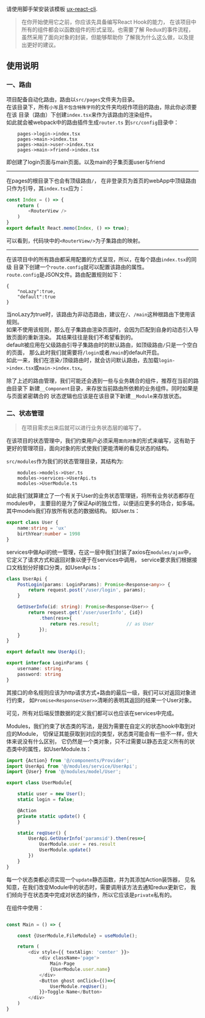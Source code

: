 请使用脚手架安装该模板 [ux-react-cli](https://www.npmjs.com/package/ux-react-cli).

>在你开始使用它之前，你应该先具备编写React Hook的能力，
在该项目中所有的组件都会以函数组件的形式呈现。也需要了解
Redux的事件流程，虽然采用了面向对象的封装，但能够帮助你
了解我为什么这么做，以及提出更好的建议。

## 使用说明

### 一、路由

项目配备自动化路由，路由以`src/pages`文件夹为目录。<br/>
在该目录下，所有`小写`且`不包含特殊字符`的文件夹均视作项目的路由，除此你必须要在该
目录（路由）下创建`index.tsx`来作为该路由的渲染组件。<br/>
如此就会被webpack中的路由插件生成`router.ts`
到`src/config`目录中：
```
    pages->login->index.tsx
    pages->main->index.tsx
    pages->main->user->index.tsx
    pages->main->friend->index.tsx
```
即创建了login页面与main页面。以及main的子集页面user与friend

----
在pages的根目录下也会有顶级路由`/`，
在非登录页为首页的webApp中顶级路由只作为引导，其`index.tsx`应为：
```typescript
const Index = () => {
    return (
        <RouterView />
    )
}
export default React.memo(Index, () => true);
```
可以看到，代码块中的`<RouterView/>`为子集路由的映射。

___
在该项目中的所有路由都采用配置的方式呈现，所以，在每个路由`index.tsx`的同级
目录下创建一个`route.config`就可以配置该路由的属性。<br/>
`route.config`是JSON文件。路由配置规则如下：
```
{
    "noLazy":true,    
    "default":true
} 
```
当noLazy为true时，该路由为非动态路由，建议在`/`、`/main`这种根路由下使用该规则。<br/>
如果不使用该规则，那么在子集路由渲染页面时，会因为匹配到自身的动态引入导致页面的重新渲染。
其结果往往是我们不希望看到的。<br/>
default被应用在父级路由引导子集路由时的默认路由，如顶级路由`/`只是一个空白的页面，
那么此时我们就需要将`/login`或者`/main`的default开启。<br/>
如此一来，我们在渲染`/`顶级路由时，就会访问默认路由，去加载`login->index.tsx`或`main->index.tsx`。


除了上述的路由管理，我们可能还会遇到一些与业务耦合的组件，推荐在当前的路由目录下
新建`__Component`目录，来存放当前路由所依赖的业务组件。同时如果是与页面紧密耦合的
状态逻辑也应该是在该目录下新建`__Module`来存放状态。

### 二、状态管理
>在项目需求出来后就可以进行业务状态层的编写了。

在该项目的状态管理中，我们约束用户必须采用`面向对象`的形式来编写，这有助于
更好的管理项目，面向对象的形式使我们更能清晰的看见状态的结构。

`src/modules`作为我们的状态管理目录，其结构为:
```
    modules->models->User.ts
    modules->services->UserApi.ts
    modules->UserModule.ts
```
如此我们就算建立了一个有关于User的业务状态管理链，将所有业务状态都存在modules中，
主要目的是为了保证Api的独立性，以便适应更多的场合，如多端。<br/>
其中models我们存放所有状态的数据结构。
如User.ts：
```typescript
export class User {
    name:string = 'ux'
    birthYear:number = 1998
}
```
services中做Api的统一管理，在这一层中我们封装了axios在`modules/ajax`中，
它定义了请求方式和返回对象以便于在services中调用，
service要求我们根据接口文档划分好接口分类，如UserApi.ts：
```typescript
class UserApi {
    PostLogin(params: LoginParams): Promise<Response<any>> {
        return request.post('/user/login', params);
    }

    GetUserInfo(id: string): Promise<Response<User>> {
        return request.get('/user/userInfo', {id})
            .then(res=>{
                return res.result;          // as User 
            });
    }
}

export default new UserApi();

export interface LoginParams {
    username: string,
    password: string
}
```
其接口的命名规则应该为http请求方式+路由的最后一级，我们可以对返回对象进行约束，
如`Promise<Response<User>>`清晰的表明其返回的结果一个User对象。

可见，所有对后端反馈数据的定义我们都可以也应该在services中完成。

Modules，我们约束了状态类的写法，是因为需要在自定义的状态hook中取到对应的Module，
切保证其能获取到对应的类型，状态类可能会有一些不一样，但大体来说没有什么区别，
它仍然是一个类对象，只不过需要以静态去定义所有的状态类中的属性，如UserModule.ts：
```typescript
import {Action} from '@/components/Provider';
import UserApi from '@/modules/service/UserApi';
import {User} from '@/modules/model/User';

export class UserModule{

    static user = new User();
    static login = false;

    @Action
    private static update() {
    }

    static reqUser() {
        UserApi.GetUserInfo('paramsid').then(res=>{
            UserModule.user = res.result
            UserModule.update()
        })
    }
}
```
每一个状态类都必须实现一个`update`静态函数，并为其添加Action装饰器，
见名知意，在我们改变Module中的状态时，需要调用该方法去通知redux更新它，
我们倾向于在状态类中完成对状态的操作，所以它应该是`private`私有的。

在组件中使用：
```typescript

const Main = () => {

    const {UserModule,FileModule} = useModule();

    return (
        <div style={{ textAlign: 'center' }}>
            <div className='page'>
                Main-Page
                {UserModule.user.name}
            </div>
            <Button ghost onClick={()=>{
                UserModule.reqUser();
            }}>Toggle-Name</Button>
        </div>
    )
}
```


